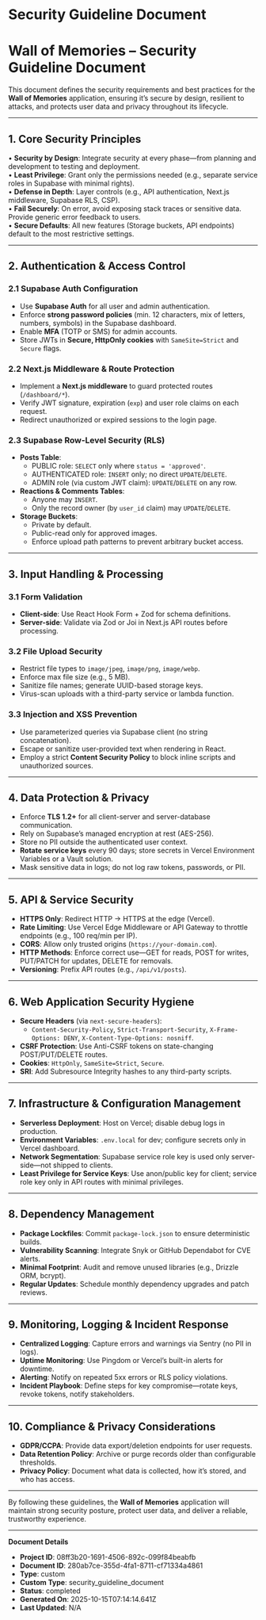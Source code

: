 # Security Guideline Document

# Wall of Memories – Security Guideline Document

This document defines the security requirements and best practices for the **Wall of Memories** application, ensuring it’s secure by design, resilient to attacks, and protects user data and privacy throughout its lifecycle.

---

## 1. Core Security Principles

• **Security by Design**: Integrate security at every phase—from planning and development to testing and deployment.  
• **Least Privilege**: Grant only the permissions needed (e.g., separate service roles in Supabase with minimal rights).  
• **Defense in Depth**: Layer controls (e.g., API authentication, Next.js middleware, Supabase RLS, CSP).  
• **Fail Securely**: On error, avoid exposing stack traces or sensitive data. Provide generic error feedback to users.  
• **Secure Defaults**: All new features (Storage buckets, API endpoints) default to the most restrictive settings.

---

## 2. Authentication & Access Control

### 2.1 Supabase Auth Configuration

- Use **Supabase Auth** for all user and admin authentication.  
- Enforce **strong password policies** (min. 12 characters, mix of letters, numbers, symbols) in the Supabase dashboard.  
- Enable **MFA** (TOTP or SMS) for admin accounts.  
- Store JWTs in **Secure, HttpOnly cookies** with `SameSite=Strict` and `Secure` flags.  

### 2.2 Next.js Middleware & Route Protection

- Implement a **Next.js middleware** to guard protected routes (`/dashboard/*`).  
- Verify JWT signature, expiration (`exp`) and user role claims on each request.  
- Redirect unauthorized or expired sessions to the login page.

### 2.3 Supabase Row-Level Security (RLS)

- **Posts Table**:
  - PUBLIC role: `SELECT` only where `status = 'approved'`.  
  - AUTHENTICATED role: `INSERT` only; no direct `UPDATE`/`DELETE`.  
  - ADMIN role (via custom JWT claim): `UPDATE`/`DELETE` on any row.  
- **Reactions & Comments Tables**:
  - Anyone may `INSERT`.  
  - Only the record owner (by `user_id` claim) may `UPDATE`/`DELETE`.
- **Storage Buckets**:
  - Private by default.  
  - Public-read only for approved images.  
  - Enforce upload path patterns to prevent arbitrary bucket access.

---

## 3. Input Handling & Processing

### 3.1 Form Validation

- **Client-side**: Use React Hook Form + Zod for schema definitions.  
- **Server-side**: Validate via Zod or Joi in Next.js API routes before processing.  

### 3.2 File Upload Security

- Restrict file types to `image/jpeg`, `image/png`, `image/webp`.  
- Enforce max file size (e.g., 5 MB).  
- Sanitize file names; generate UUID-based storage keys.  
- Virus-scan uploads with a third-party service or lambda function.

### 3.3 Injection and XSS Prevention

- Use parameterized queries via Supabase client (no string concatenation).  
- Escape or sanitize user-provided text when rendering in React.  
- Employ a strict **Content Security Policy** to block inline scripts and unauthorized sources.

---

## 4. Data Protection & Privacy

- Enforce **TLS 1.2+** for all client-server and server-database communication.  
- Rely on Supabase’s managed encryption at rest (AES-256).  
- Store no PII outside the authenticated user context.  
- **Rotate service keys** every 90 days; store secrets in Vercel Environment Variables or a Vault solution.  
- Mask sensitive data in logs; do not log raw tokens, passwords, or PII.

---

## 5. API & Service Security

- **HTTPS Only**: Redirect HTTP → HTTPS at the edge (Vercel).  
- **Rate Limiting**: Use Vercel Edge Middleware or API Gateway to throttle endpoints (e.g., 100 req/min per IP).  
- **CORS**: Allow only trusted origins (`https://your-domain.com`).  
- **HTTP Methods**: Enforce correct use—GET for reads, POST for writes, PUT/PATCH for updates, DELETE for removals.  
- **Versioning**: Prefix API routes (e.g., `/api/v1/posts`).

---

## 6. Web Application Security Hygiene

- **Secure Headers** (via `next-secure-headers`):  
  - `Content-Security-Policy`, `Strict-Transport-Security`, `X-Frame-Options: DENY`, `X-Content-Type-Options: nosniff`.  
- **CSRF Protection**: Use Anti-CSRF tokens on state-changing POST/PUT/DELETE routes.  
- **Cookies**: `HttpOnly`, `SameSite=Strict`, `Secure`.  
- **SRI**: Add Subresource Integrity hashes to any third-party scripts.

---

## 7. Infrastructure & Configuration Management

- **Serverless Deployment**: Host on Vercel; disable debug logs in production.  
- **Environment Variables**: `.env.local` for dev; configure secrets only in Vercel dashboard.  
- **Network Segmentation**: Supabase service role key is used only server-side—not shipped to clients.  
- **Least Privilege for Service Keys**: Use anon/public key for client; service role key only in API routes with minimal privileges.

---

## 8. Dependency Management

- **Package Lockfiles**: Commit `package-lock.json` to ensure deterministic builds.  
- **Vulnerability Scanning**: Integrate Snyk or GitHub Dependabot for CVE alerts.  
- **Minimal Footprint**: Audit and remove unused libraries (e.g., Drizzle ORM, bcrypt).  
- **Regular Updates**: Schedule monthly dependency upgrades and patch reviews.

---

## 9. Monitoring, Logging & Incident Response

- **Centralized Logging**: Capture errors and warnings via Sentry (no PII in logs).  
- **Uptime Monitoring**: Use Pingdom or Vercel’s built-in alerts for downtime.  
- **Alerting**: Notify on repeated 5xx errors or RLS policy violations.  
- **Incident Playbook**: Define steps for key compromise—rotate keys, revoke tokens, notify stakeholders.

---

## 10. Compliance & Privacy Considerations

- **GDPR/CCPA**: Provide data export/deletion endpoints for user requests.  
- **Data Retention Policy**: Archive or purge records older than configurable thresholds.  
- **Privacy Policy**: Document what data is collected, how it’s stored, and who has access.

---

By following these guidelines, the **Wall of Memories** application will maintain strong security posture, protect user data, and deliver a reliable, trustworthy experience.


---
**Document Details**
- **Project ID**: 08ff3b20-1691-4506-892c-099f84beabfb
- **Document ID**: 280ab7ce-355d-4fa1-8711-cf71334a4861
- **Type**: custom
- **Custom Type**: security_guideline_document
- **Status**: completed
- **Generated On**: 2025-10-15T07:14:14.641Z
- **Last Updated**: N/A
